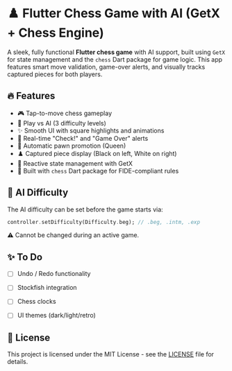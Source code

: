 # ♟️ Flutter Chess Game with AI (GetX + Chess Engine)

A sleek, fully functional **Flutter chess game** with AI support, built using `GetX` for state management and the `chess` Dart package for game logic. This app features smart move validation, game-over alerts, and visually tracks captured pieces for both players.


## 🔥 Features

- 🎮 Tap-to-move chess gameplay
- 🤖 Play vs AI (3 difficulty levels)
- ✨ Smooth UI with square highlights and animations
- 🚨 Real-time "Check!" and "Game Over" alerts
- 👑 Automatic pawn promotion (Queen)
- ♟️ Captured piece display (Black on left, White on right)
- 🧠 Reactive state management with GetX
- 🧪 Built with `chess` Dart package for FIDE-compliant rules


## 🎯 AI Difficulty

The AI difficulty can be set before the game starts via:

```dart
controller.setDifficulty(Difficulty.beg); // .beg, .intm, .exp
```

⚠️ Cannot be changed during an active game.

## ✨ To Do

- [ ] Undo / Redo functionality
- [ ] Stockfish integration
- [ ] Chess clocks
- [ ] UI themes (dark/light/retro)


## 📄 License

This project is licensed under the MIT License - see the [LICENSE](LICENSE) file for details.